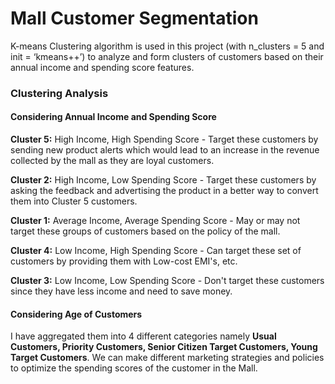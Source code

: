 # Mall Customer Segmentation 

K-means Clustering algorithm is used in this project (with n_clusters = 5 and init = ‘kmeans++’) to analyze and form clusters of customers based on their annual income and spending score features.

### Clustering Analysis

#### Considering Annual Income and Spending Score
**Cluster 5:**
High Income, High Spending Score - Target these customers by sending new product alerts which would lead to an increase in the revenue collected by the mall as they are loyal customers.

**Cluster 2:**
High Income, Low Spending Score - Target these customers by asking the feedback and advertising the product in a better way to convert them into Cluster 5 customers.

**Cluster 1:**
Average Income, Average Spending Score - May or may not target these groups of customers based on the policy of the mall.

**Cluster 4:**
Low Income, High Spending Score - Can target these set of customers by providing them with Low-cost EMI's, etc.

**Cluster 3:**
Low Income, Low Spending Score - Don't target these customers since they have less income and need to save money.

#### Considering Age of Customers
I have aggregated them into 4 different categories namely **Usual Customers, Priority Customers, Senior Citizen Target Customers, Young Target Customers**. 
We can make different marketing strategies and policies to optimize the spending scores of the customer in the Mall.
